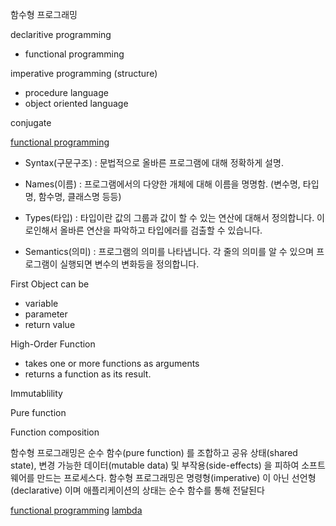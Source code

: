 함수형 프로그래밍

declaritive programming
- functional programming

imperative programming (structure)
 - procedure language
 - object oriented language


conjugate


[functional programming](https://blog.lael.be/post/95)
- Syntax(구문구조) : 문법적으로 올바른 프로그램에 대해 정확하게 설명.

- Names(이름) : 프로그램에서의 다양한 개체에 대해 이름을 명명함. (변수명, 타입명, 함수명, 클래스명 등등)

- Types(타입) : 타입이란 값의 그룹과 값이 할 수 있는 연산에 대해서 정의합니다. 이로인해서 올바른 연산을 파악하고 타입에러를 검출할 수 있습니다.

- Semantics(의미) : 프로그램의 의미를 나타냅니다. 각 줄의 의미를 알 수 있으며 프로그램이 실행되면 변수의 변화등을 정의합니다.

First Object can be
- variable
- parameter
- return value

High-Order Function
- takes one or more functions as arguments
- returns a function as its result.

Immutablility

Pure function

Function composition

함수형 프로그래밍은 순수 함수(pure function) 를 조합하고 공유 상태(shared state), 변경 가능한 데이터(mutable data) 및 부작용(side-effects) 을 피하여 소프트웨어를 만드는 프로세스다. 함수형 프로그래밍은 명령형(imperative) 이 아닌 선언형(declarative) 이며 애플리케이션의 상태는 순수 함수를 통해 전달된다

[functional programming](https://velog.io/@kyusung/%ED%95%A8%EC%88%98%ED%98%95-%ED%94%84%EB%A1%9C%EA%B7%B8%EB%9E%98%EB%B0%8D-%EC%9A%94%EC%95%BD)
[lambda](https://en.wikipedia.org/wiki/Lambda_calculus#Definition)
